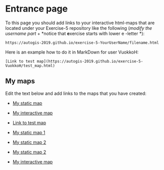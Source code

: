 # Entrance page

To this page you should add links to your interactive html-maps that are located under your Exercise-5 repository like the following (*modify the username part* + *notice that **e**xercise starts with lower e -letter *):

 `https://autogis-2019.github.io/exercise-5-YourUserName/filename.html`

Here is an example how to do it in MarkDown for user VuokkoH:

```
[Link to test map](https://autogis-2019.github.io/exercise-5-VuokkoH/test_map.html)
```

## My maps

Edit the text below and add links to the maps that you have created:

 - [My static map]()
 - [My interactive map]()
 - [Link to test map](https://autogis-2018.github.io/exercise-5-VuokkoH/test_map.html)

- [My static map 1](https://AutoGIS-2020.github.io/exercise-5-NicoOrdax/DistToSchools.png)
- [My static map 2](https://AutoGIS-2020.github.io/exercise-5-NicoOrdax/PrimaryVsSecondarySchools.png)
- [My static map 2](https://AutoGIS-2020.github.io/exercise-5-NicoOrdax/DistToSpecialSchools.png)
- [My interactive map](https://AutoGIS-2020.github.io/exercise-5-NicoOrdax/InteractiveMap.html)